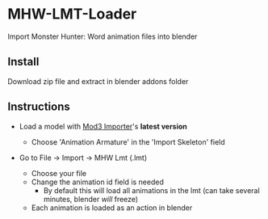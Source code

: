 # MHW-LMT-Loader
Import Monster Hunter: Word animation files into blender

## Install
Download zip file and extract in blender addons folder

## Instructions
- Load a model with [Mod3 Importer](https://github.com/AsteriskAmpersand/Mod3-MHW-Importer)'s **latest version**
  - Choose 'Animation Armature' in the 'Import Skeleton' field
 
- Go to File -> Import -> MHW Lmt (.lmt)
  - Choose your file
  - Change the animation id field is needed
    - By default this will load all animations in the lmt (can take several minutes, blender *will* freeze)
  - Each animation is loaded as an action in blender
 
 
